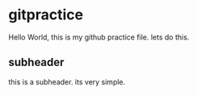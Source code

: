 # gitpractice

Hello World, this is my github practice file.
lets do this.

## subheader

this is a subheader. its very simple.
